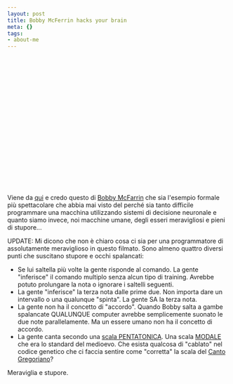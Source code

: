 ```yaml
--- 
layout: post
title: Bobby McFerrin hacks your brain
meta: {}
tags: 
- about-me
---
```

<object width="500" height="300"><param name="allowfullscreen" value="true" /><param name="allowscriptaccess" value="always" /><param name="movie" value="http://vimeo.com/moogaloop.swf?clip_id=5732745&amp;server=vimeo.com&amp;show_title=1&amp;show_byline=1&amp;show_portrait=0&amp;color=&amp;fullscreen=1" /><embed src="http://vimeo.com/moogaloop.swf?clip_id=5732745&amp;server=vimeo.com&amp;show_title=1&amp;show_byline=1&amp;show_portrait=0&amp;color=&amp;fullscreen=1" type="application/x-shockwave-flash" allowfullscreen="true" allowscriptaccess="always"  width="500" height="300"></embed></object>

Viene da [qui](http://www.boingboing.net/2009/08/01/bobby-mcferrin-hacks.html) e credo questo di [Bobby McFarrin][1] che sia l'esempio formale più spettacolare che abbia mai visto del perché sia tanto difficile programmare una macchina utilizzando sistemi di decisione neuronale e quanto siamo invece, noi macchine umane, degli esseri meravigliosi e pieni di stupore... 
  
UPDATE: Mi dicono che non è chiaro cosa ci sia per una programmatore di assolutamente meraviglioso in questo filmato. Sono almeno quattro diversi punti che suscitano stupore e occhi spalancati:    

* Se lui saltella più volte la gente risponde al comando. La gente "inferisce" il comando multiplo senza alcun tipo di training. Avrebbe potuto prolungare la nota o ignorare i saltelli seguenti.  
* La gente "inferisce" la terza nota dalle prime due. Non importa dare un intervallo o una qualunque "spinta". La gente SA la terza nota.  
* La gente non ha il concetto di "accordo". Quando Bobby salta a gambe spalancate QUALUNQUE computer avrebbe semplicemente suonato le due note parallelamente. Ma un essere umano non ha il concetto di accordo.  
* La gente canta secondo una [scala PENTATONICA][2]. Una scala [MODALE][3] che era lo standard del medioevo. Che esista qualcosa di "cablato" nel codice genetico che ci faccia sentire come "corretta" la scala del [Canto Gregoriano][4]?   
    
Meraviglia e stupore.  
  
[1]: http://www.bobbymcferrin.com/
[2]: http://it.wikipedia.org/wiki/Scala_pentatonica
[3]: http://it.wikipedia.org/wiki/Musica_modale
[4]: http://www.youtube.com/watch?v=Ah6lY8DWVZo 
